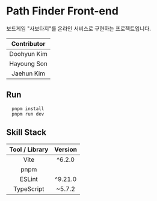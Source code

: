 # Path Finder Front-end

보드게임 "사보타지"를 온라인 서비스로 구현하는 프로젝트입니다.

|Contributor|
|:---:|
|Doohyun Kim|
|Hayoung Son |
| Jaehun Kim |

## Run
```
  pnpm install
  pnpm run dev
```

## Skill Stack
|Tool / Library|Version|
|:---:|:---:|
|Vite|^6.2.0|
|pnpm|
|ESLint|^9.21.0|
|TypeScript|~5.7.2|
